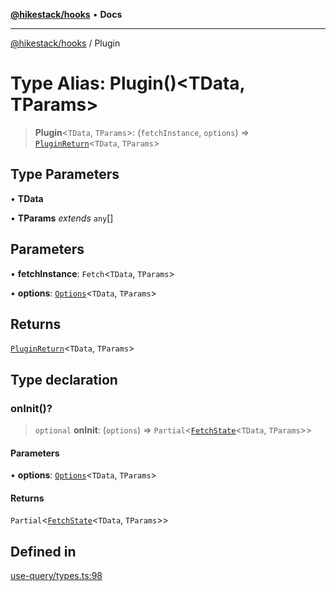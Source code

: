 [**@hikestack/hooks**](/official/reference/hooks/index.md) • **Docs**

***

[@hikestack/hooks](/official/reference/hooks/globals.md) / Plugin

# Type Alias: Plugin()\<TData, TParams\>

> **Plugin**\<`TData`, `TParams`\>: (`fetchInstance`, `options`) => [`PluginReturn`](/official/reference/hooks/interfaces/PluginReturn.md)\<`TData`, `TParams`\>

## Type Parameters

• **TData**

• **TParams** *extends* `any`[]

## Parameters

• **fetchInstance**: `Fetch`\<`TData`, `TParams`\>

• **options**: [`Options`](/official/reference/hooks/interfaces/Options.md)\<`TData`, `TParams`\>

## Returns

[`PluginReturn`](/official/reference/hooks/interfaces/PluginReturn.md)\<`TData`, `TParams`\>

## Type declaration

### onInit()?

> `optional` **onInit**: (`options`) => `Partial`\<[`FetchState`](/official/reference/hooks/interfaces/FetchState.md)\<`TData`, `TParams`\>\>

#### Parameters

• **options**: [`Options`](/official/reference/hooks/interfaces/Options.md)\<`TData`, `TParams`\>

#### Returns

`Partial`\<[`FetchState`](/official/reference/hooks/interfaces/FetchState.md)\<`TData`, `TParams`\>\>

## Defined in

[use-query/types.ts:98](https://github.com/hikestack/hike/blob/be0a5d8b5244742be2e4135d1259238afe0eda85/packages/hooks/src/use-query/types.ts#L98)
